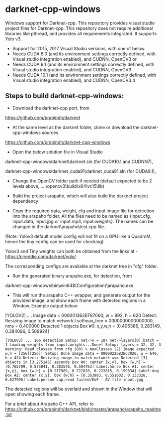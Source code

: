# darknet-cpp-windows

Windows support for Darknet-cpp. This repository provides visual studio project files for Darknet-cpp. This repository does not require additional libraries like pthread, and provides all requirements integrated. It supports Yolo v3.

- Support for 2015, 2017 Visual Studio versions, with one of below.
- Needs CUDA 8.0 (and its environment settings correctly defined, with Visual studio integration enabled), and CUDNN, OpenCV3 or
- Needs CUDA 9.1 (and its environment settings correctly defined, with Visual studio integration enabled), and CUDNN, OpenCV3
- Needs CUDA 10.1 (and its environment settings correctly defined, with Visual studio integration enabled), and CUDNN, OpenCV3.4

## Steps to build darknet-cpp-windows:

- Download the darknet-cpp port, from 

https://github.com/prabindh/darknet

- At the same level as the darknet folder, clone or download the darknet-cpp-windows sources

https://github.com/prabindh/darknet-cpp-windows

- Open the below solution file in Visual Studio

darknet-cpp-windows\darknet\darknet.sln (for CUDA10.1 and CUDNN7),

darknet-cpp-windows\darknet_cuda91\darknet_cuda91.sln (for CUDA9.1),

- Change the OpenCV folder path if needed (default expected to be 2 levels above, ..\..\opencv3\build\x64\vc15\lib)

- Build the project arapaho, which will also build the darknet project dependency

- Copy the required data, weight, cfg and input image file for detection into the arapaho folder. All the files need to be named as {input.cfg, input.data, input.jpg or input.mp4, input.weights}. The names can be changed in the darknet\arapaho\test.cpp file.

(Note: Yolov3 default model config will not fit on a GPU like a QuadroM, hence the tiny config can be used for checking)

Yolov3 and Tiny weights can both be obtained from the links at - https://pjreddie.com/darknet/yolo/

The corresponding configs are available at the darknet tree in "cfg" folder.

- Run the generated binary arapaho.exe, for detection, from 

darknet-cpp-windows\bin\win64\$(Configuration)\arapaho.exe

- This will run the arapaho C++ wrapper, and generate output for the provided image, and show each frame with detected regions in a Window. Example output below:

[YOLOV2]
....
Image data = 000001362EF87060, w = 992, h = 620
Detect: Resizing image to match network
l.softmax_tree = 0000000000000000, nms = 0.400000
Detected 1 objects
Box #0: x,y,w,h = [0.406386, 0.283149, 0.384096, 0.509924]
`

`
[YOLOV3]
...
 106 detection
Setup: net->n = 107
net->layers[0].batch = 1
Loading weights from input.weights...Done!
Setup: layers = 32, 32, 3
Warning: Read classes from cfg (80) > maxClasses (2)
Image expected w,h = [256][256]!
Setup: Done
Image data = 00000226B3EC3020, w = 640, h = 424
Detect: Resizing image to match network
==> Detected [3] objects in [3.275245] seconds
Box #0: center {x,y}, box {w,h} = [0.765709, 0.575041, 0.383576, 0.504763]
Label:horse
Box #1: center {x,y}, box {w,h} = [0.217989, 0.722828, 0.222815, 0.199334]
Label:dog
Box #2: center {x,y}, box {w,h} = [0.363993, 0.551002, 0.133328, 0.627906]
Label:person
cap.read failed/EoF - AV file input.jpg
`

The detected regions will be overlaid and shown in the Window that will open showing each frame.

For a brief about Arapaho C++ API, refer to https://github.com/prabindh/darknet/blob/master/arapaho/arapaho_readme.txt